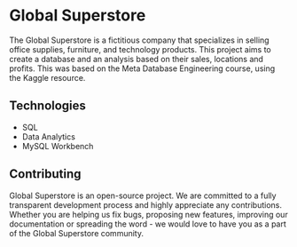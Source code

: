 # Global Superstore
The Global Superstore is a fictitious company that specializes in selling office supplies, furniture, and technology products. 
This project aims to create a database and an analysis based on their sales, locations and profits.
This was based on the Meta Database Engineering course, using the Kaggle resource.

## Technologies
- SQL
- Data Analytics
- MySQL Workbench

## Contributing 
Global Superstore is an open-source project. We are committed to a fully transparent development process and highly appreciate any contributions. Whether you are helping us fix bugs, proposing new features, improving our documentation or spreading the word - we would love to have you as a part of the Global Superstore community. 